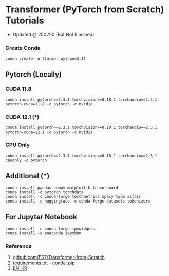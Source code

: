 # Transformer (PyTorch from Scratch) Tutorials
- Updated @ 250220 (But Not Finished)

### Create Conda
```shell
conda create -n tformer python=3.11
```

## Pytorch (Locally)
### CUDA 11.8
```shell
conda install pytorch==2.3.1 torchvision==0.18.1 torchaudio==2.3.1 pytorch-cuda=11.8 -c pytorch -c nvidia
```
### CUDA 12.1 (*)
```shell
conda install pytorch==2.3.1 torchvision==0.18.1 torchaudio==2.3.1 pytorch-cuda=12.1 -c pytorch -c nvidia
```
### CPU Only
```shell
conda install pytorch==2.3.1 torchvision==0.18.1 torchaudio==2.3.1 cpuonly -c pytorch
```

## Additional (*)
```shell
conda install pandas numpy matplotlib tensorboard
conda install -c pytorch torchdata
conda install -c conda-forge torchmetrics spacy tqdm altair
conda install -c huggingface -c conda-forge datasets tokenizers
```


## For Jupyter Notebook
```shell
conda install -c conda-forge ipywidgets
conda install -c anaconda ipython
```

### Reference
1. [github.com/ES7/Transformer-from-Scratch](https://github.com/ES7/Transformer-from-Scratch)
2. [requirements.txt - conda, pip](https://maxo.tistory.com/115)
3. [EN-KR](https://huggingface.co/datasets/lemon-mint/korean_english_parallel_wiki_augmented_v1/viewer/default/train)